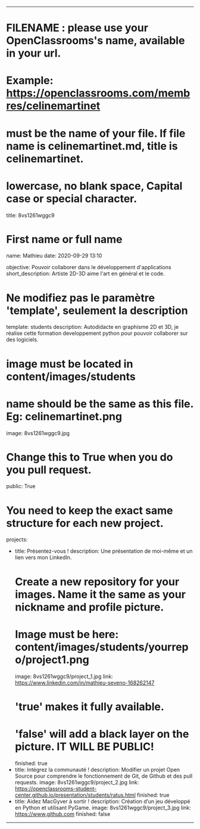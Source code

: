 ---

# FILENAME : please use your OpenClassrooms's name, available in your url.
# Example: https://openclassrooms.com/membres/celinemartinet
# must be the name of your file. If file name is celinemartinet.md, title is celinemartinet.
# lowercase, no blank space, Capital case or special character.
title: 8vs1261wggc9

# First name or full name
name: Mathieu
date: 2020-09-29 13:10

objective: Pouvoir collaborer dans le développement d'applications
short_description: Artiste 2D-3D aime l'art en général et le code.

# Ne modifiez pas le paramètre 'template', seulement la description
template: students
description:
      Autodidacte en graphisme 2D et 3D, je réalise cette formation developpement python pour pouvoir collaborer sur des logiciels.

# image must be located in content/images/students
# name should be the same as this file. Eg: celinemartinet.png
image: 8vs1261wggc9.jpg

# Change this to True when you do you pull request.
public: True

# You need to keep the exact same structure for each new project.
projects:
  - title: Présentez-vous !
    description: Une présentation de moi-même et un lien vers mon LinkedIn.
    # Create a new repository for your images. Name it the same as your nickname and profile picture.
    # Image must be here: content/images/students/yourrepo/project1.png
    image: 8vs1261wggc9/project_1.jpg
    link: https://www.linkedin.com/in/mathieu-seveno-168262147
    # 'true' makes it fully available.
    # 'false' will add a black layer on the picture. IT WILL BE PUBLIC!
    finished: true
  - title: Intégrez la communauté !
    description: Modifier un projet Open Source pour comprendre le fonctionnement de Git, de Github et des pull requests. 
    image: 8vs1261wggc9/project_2.jpg
    link: https://openclassrooms-student-center.github.io/presentation/students/ratus.html
    finished: true
  - title: Aidez MacGyver à sortir !
    description: Création d’un jeu développé en Python et utilisant PyGame.
    image: 8vs1261wggc9/project_3.jpg
    link: https://www.github.com
    finished: false

---